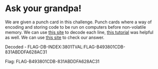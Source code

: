 # Ask your grandpa!

We are given a punch card in this challenge. Punch cards where a way of encoding and storing code to be run on computers before non-volatile memory. We can use [this site](http://homepage.divms.uiowa.edu/~jones/cards/codes.html) to decode each line, [this tutorial](https://www.techwalla.com/articles/how-to-read-a-punch-card) was helpful as well. We can use [this site](http://www.kloth.net/services/cardpunch.php) to check our answer.

Decoded - FLAG-DB-INDEX:3801TVAL:FLAG-B493801CDB-831ABDDFA628AC31

Flag: FLAG-B493801CDB-831ABDDFA628AC31